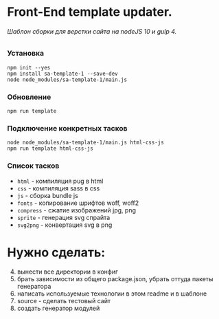 # Front-End template updater. #
###### Шаблон сборки для верстки сайта на nodeJS 10 и gulp 4. ######

### Установка ###
`npm init --yes`  
`npm install sa-template-1 --save-dev`  
`node node_modules/sa-template-1/main.js`  

### Обновление ###
`npm run template`  

### Подключение конкретных тасков ###
`node node_modules/sa-template-1/main.js html-css-js`  
`npm run template html-css-js`  

### Список тасков ###
* `html` - компиляция pug в html
* `css` - компиляция sass в css
* `js` - сборка bundle js
* `fonts` - копирование шрифтов woff, woff2
* `compress` - сжатие изображений jpg, png
* `sprite` - генерация svg спрайта
* `svg2png` - конвертация svg в png

# Нужно сделать:
4. вынести все директории в конфиг
5. брать зависимости из общего package.json, убрать оттуда пакеты генератора
6. написать используемые технологии в этом readme и в шаблоне
7. source - сделать тестовый сайт
8. создать генератор модулей